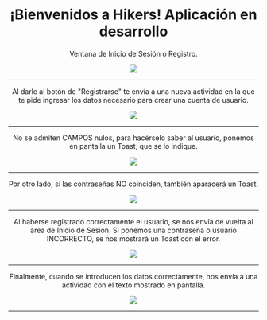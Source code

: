 
<h1 align = "center">¡Bienvenidos a Hikers! Aplicación en desarrollo</h1>
<p align = "center">Ventana de Inicio de Sesión o Registro.</p>
<p align = "center">
<img src="https://github.com/user-attachments/assets/72f63574-3112-4289-ba04-5ca183a1b882">
</p>  

<hr>

<p align = "center">Al darle al botón de "Registrarse" te envía a una nueva actividad en la que te pide ingresar los datos necesario para crear una cuenta de usuario.</p>
<p align = "center">
<img src="https://github.com/user-attachments/assets/74a9125b-7c96-4392-bcb9-aa3efec9d19c">
</p> 

<hr>

<p align = "center">No se admiten CAMPOS nulos, para hacérselo saber al usuario, ponemos en pantalla un Toast, que se lo indique.</p>
<p align = "center">
<img src="https://github.com/user-attachments/assets/794aefc9-d612-4548-bdb3-fbba99cd7b1b">
</p>   
   
<hr>
  
<p align = "center">Por otro lado, si las contraseñas NO coinciden, también aparacerá un Toast.</p>
<p align = "center">
<img src="https://github.com/user-attachments/assets/95d1f6cd-867d-4c50-97c5-bf011f25dab5">
</p>    
    
<hr>
  
<p align = "center">Al haberse registrado correctamente el usuario, se nos envía de vuelta al área de Inicio de Sesión. Si ponemos una contraseña o usuario INCORRECTO, se nos mostrará un Toast con el error.</p>
<p align = "center">
<img src="https://github.com/user-attachments/assets/acf9bd7a-b7e9-48f5-a0fa-a0edf0ce4188">
</p>    
    
<hr>
  
<p align = "center">Finalmente, cuando se introducen los datos correctamente, nos envía a una actividad con el texto mostrado en pantalla.</p>
<p align = "center">
<img src="https://github.com/user-attachments/assets/56f84bb5-25e4-4d10-87fa-beaeed5fffd9">
</p>   
   
<hr>

